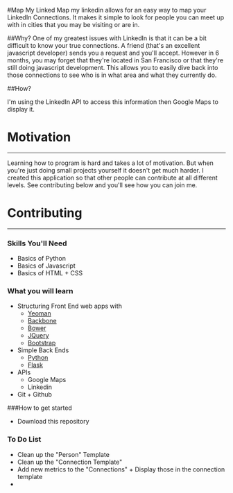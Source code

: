 #Map My Linked
Map my linkedin allows for an easy way to map your LinkedIn Connections. It makes it simple to look for people you can meet up with in cities that you may be visiting or are in.


##Why?
One of my greatest issues with LinkedIn is that it can be a bit difficult to know your true connections. A friend (that's an excellent javascript developer) sends you a request and you'll accept. However in 6 months, you may forget that they're located in San Francisco or that they're still doing javascript development. This allows you to easily dive back into those connections to see who is in what area and what they currently do.


##How?

I'm using the LinkedIn API to access this information then Google Maps to display it. 

# Motivation
----

Learning how to program is hard and takes a lot of motivation. But when you're just doing small projects yourself it doesn't get much harder. I created this application so that other people can contribute at all different levels. See contributing below and you'll see how you can join me.


# Contributing
----

### Skills You'll Need

* Basics of Python
* Basics of Javascript
* Basics of HTML + CSS


### What you will learn

* Structuring Front End web apps with
	* [Yeoman](http://yeoman.io)
	* [Backbone](http://backbonejs.org)
	* [Bower](http://bower.io)
	* [JQuery](http://jquery.com)
	* [Bootstrap](http://getbootstrap.com)
* Simple Back Ends
	* [Python](https://www.python.org/)
	* [Flask](http://flask.pocoo.org/)
* APIs
	* Google Maps
	* Linkedin
* Git + Github

###How to get started

* Download this repository




### To Do List

* Clean up the "Person" Template
* Clean up the "Connection Template"
* Add new metrics to the "Connections" + Display those in the connection template
* 
